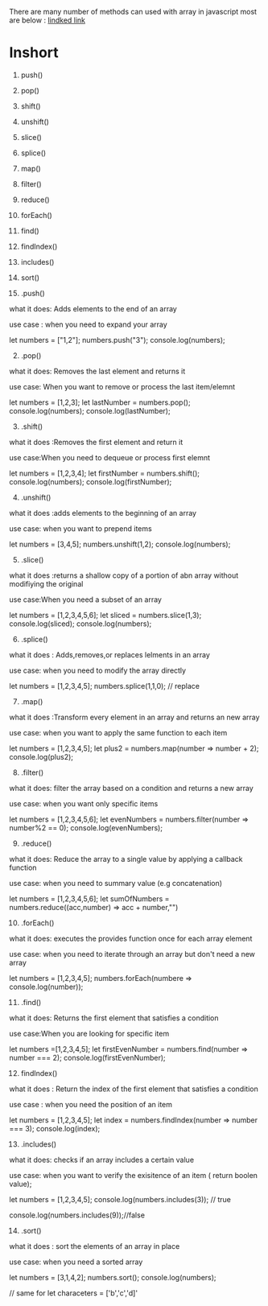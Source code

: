 There are many number of methods can used with array in javascript most are below :
[lindked link](https://www.linkedin.com/feed/update/urn:li:activity:7287340230175596544/?updateEntityUrn=urn%3Ali%3Afs_updateV2%3A%28urn%3Ali%3Aactivity%3A7287340230175596544%2CFEED_DETAIL%2CEMPTY%2CDEFAULT%2Cfalse%29)


# Inshort

1. push()
2. pop()
3. shift()
4. unshift()
5. slice()
6. splice()
7. map()
8. filter()
9. reduce()
10. forEach()
11. find()
12. findIndex()
13. includes()
14. sort()



1. .push() 

what it does: Adds elements to the end of an array

use case : when you need to expand your array

let numbers = ["1,2"];
numbers.push("3");
console.log(numbers);


2. .pop()

what it does: Removes the last element and returns it

use case: When you want to remove or process the last item/elemnt

let numbers = [1,2,3];
let lastNumber = numbers.pop();
console.log(numbers);
console.log(lastNumber);


3. .shift()

what it does :Removes the first element and return it

use case:When you need to dequeue or process first elemnt

let numbers = [1,2,3,4];
let firstNumber = numbers.shift();
console.log(numbers);
console.log(firstNumber);


4. .unshift()

what it does :adds elements to the beginning of an array

use case: when you want to prepend items

let numbers = [3,4,5];
numbers.unshift(1,2);
console.log(numbers);


5. .slice()

what it does :returns a shallow copy of a portion of abn array without modifiying the original

use case:When you need a subset of an array

let  numbers = [1,2,3,4,5,6];
let sliced = numbers.slice(1,3);
console.log(sliced);
console.log(numbers);



6. .splice()

what it does : Adds,removes,or replaces lelments in an array

use case: when you need to modify the array directly

let numbers = [1,2,3,4,5];
numbers.splice(1,1,0); // replace



7. .map()

what it does :Transform every element in an array and returns an new array

use case: when you want to apply the same function to each item

let numbers = [1,2,3,4,5];
let plus2 = numbers.map(number => number + 2);
console.log(plus2);


8. .filter()

what it does: filter the array based on a condition and returns a new array

use case: when you want only specific items

let numbers = [1,2,3,4,5,6];
let evenNumbers = numbers.filter(number => number%2 == 0);
console.log(evenNumbers);




9. .reduce()

what it does: Reduce the array to a single value by applying a callback function

use case: when you need to summary value (e.g concatenation)

let numbers = [1,2,3,4,5,6];
let sumOfNumbers = numbers.reduce((acc,number) => acc + number,"")




10. .forEach()

what it does: executes the provides function once for each array element

use case: when you need to iterate through an array but don't need a new array

let numbers = [1,2,3,4,5];
numbers.forEach(numbere => console.log(number));



11.  .find()

what it does: Returns the first element that satisfies a condition

use case:When you are looking for specific item

let numbers =[1,2,3,4,5];
let firstEvenNumber = numbers.find(number => number === 2);
console.log(firstEvenNumber);


12. findIndex()

what it does : Return the index of the first element that satisfies a condition 

use case : when you need the position of an item

let numbers = [1,2,3,4,5];
let index = numbers.findIndex(number => number === 3);
console.log(index);


13. .includes()

what it does: checks if an array includes a certain value

use case: when you want to verify the exisitence of an item ( return boolen value);

let numbers = [1,2,3,4,5];
console.log(numbers.includes(3)); // true

console.log(numbers.includes(9));//false


14. .sort()

what it does : sort the elements of an array in place

use case: when you need a sorted array

let numbers = [3,1,4,2];
numbers.sort();
console.log(numbers);

// same for let characeters = ['b','c','d]'